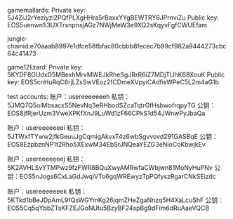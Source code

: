 gamemallards: 
Private key: 5J4ZiJ2rYeziyzi2PQfPLXgHHra5rBaxxYYgBEWTRY6JPrnviZu
Public key: EOS5uenwn1i3UXTrxnpnsjAGz7NWjMeW3e9XQ2sKqyvFgfCWUEfam

jungle-chainid:e70aaab8997e1dfce58fbfac80cbbb8fecec7b99cf982a9444273cbc64c41473

game12lizard:
Private key: 5KYDF8GUdxD5MBexhMrvMWEJkRheSgJRrR6iZ7MDjTUhK68XouK
Public key: EOS5cnHuRqC6rjLZsSwVEoz2fCDmeXVpyiCAdfisWPeC5L2m4aG1b

test accounts:
账户：usereeeeeeeh
私钥：5JMQ7Q5oiMbsacxS5NevNq3eRHbodSZcaTqtrGfHsbwofrqpyTG
公钥：EOS8jfRjerUzm3VweXPKfXnJ9LuWd1zF66CPkS1d54JWnwPyJbaQa

账户：usereeeeeeei
私钥：5JTWxfTYww2jfkGeuuJgCqmigAkvxT4z6wbSgvvovd291GASBqE
公钥：EOS8EzpbznNP1t2Rho5XExwM34EbSrJNQeaYEZG3eNioCoKbwjkEv

账户：usereeeeeeej
私钥：5K2AVHLSvYTMPwz9fzFWR8BQuXwyAMRwfaCWbjwn81MoNyHuPNv
公钥：EOS5nJogs6CxLaGdJwqiVTo6gqWREwyzTpPQfyszRgarCNkSEizdc

账户：usereeeeeeek
私钥：5KTkd1bBeJDpAmL9fQsWGYmKg26jqmZHeZgaNnzq5H4XaLcuShF
公钥：EOS5Cq5qYbbZTsKFZEJGoNUtu5BzyBF24spBg9dFim6dRuAaeVQCB